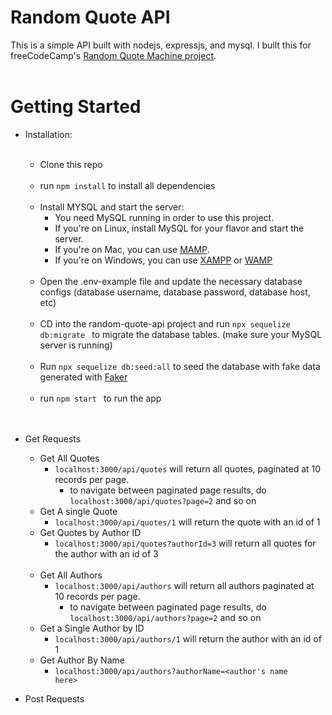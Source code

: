# Random Quote API
This is a simple API built with nodejs, expressjs, and mysql.
I built this for freeCodeCamp's <a href="https://bit.ly/332WdHJ" >Random Quote Machine project</a>.
<br>
<br>
# Getting Started
  - Installation:<br><br>
      - Clone this repo<br><br>
      - run <code>npm install</code> to install all dependencies<br><br>
      - Install MYSQL and start the server:<br>
         - You need MySQL running in order to use this project. <br>
         - If you're on Linux, install MySQL for your flavor and start the server.<br>
         - If you're on Mac, you can use <a href="https://www.mamp.info/en/">MAMP</a>. <br>
         - If you're on Windows, you can use <a href="https://www.apachefriends.org/index.html">XAMPP</a> 
             or <a href="https://sourceforge.net/projects/wampserver/">WAMP</a><br><br>
      - Open the .env-example file and update the necessary database configs (database username, database password, database host, etc)<br><br>
      - CD into the random-quote-api project and run <code>npx sequelize db:migrate </code> to migrate the database tables. (make sure your MySQL server is running)
         <br><br>
      - Run <code>npx sequelize db:seed:all</code> to seed the database with fake data generated with <a href="https://www.npmjs.com/package/faker">Faker</a>
         <br><br>
      - run <code>npm start </code> to run the app
         <br><br><br>
         
         
 - Get Requests
      - Get All Quotes
        - <code>localhost:3000/api/quotes</code> will return all quotes, paginated at 10 records per page. 
          - to navigate between paginated page results, do <code>localhost:3000/api/quotes?page=2</code> and so on
      - Get A single Quote
        - <code>localhost:3000/api/quotes/1</code> will return the quote with an id of 1
      - Get Quotes by Author ID
        - <code>localhost:3000/api/quotes?authorId=3</code> will return all quotes for the author with an id of 3
        <br><br>
     - Get All Authors
       - <code>localhost:3000/api/authors</code> will return all authors paginated at 10 records per page.
         - to navigate between paginated page results, do <code>localhost:3000/api/authors?page=2</code> and so on
     - Get a Single Author by ID
       - <code>localhost:3000/api/authors/1</code> will return the author with an id of 1
     - Get Author By Name
       - <code>localhost:3000/api/authors?authorName=<author's name here></code>
       
 - Post Requests
 
       
